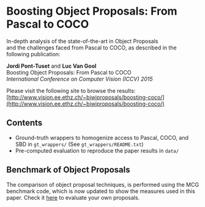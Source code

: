 # Boosting Object Proposals: From Pascal to COCO<br>
In-depth analysis of the state-of-the-art in Object Proposals<br>and the challenges faced from Pascal to COCO, as described in the following publication:

**Jordi Pont-Tuset** and **Luc Van Gool**<br>
Boosting Object Proposals: From Pascal to COCO<br>
*International Conference on Computer Vision (ICCV) 2015*

Please visit the following site to browse the results:<br>
[http://www.vision.ee.ethz.ch/~biwiproposals/boosting-coco/](http://www.vision.ee.ethz.ch/~biwiproposals/boosting-coco/)

## Contents<br>
- Ground-truth wrappers to homogenize access to Pascal, COCO, and SBD in `gt_wrappers/` (See `gt_wrappers/README.txt`)
- Pre-computed evaluation to reproduce the paper results in `data/`

## Benchmark of Object Proposals<br>
The comparison of object proposal techniques, is performed using the MCG benchmark code, which is now updated to show the measures used in this paper. Check it [here](https://github.com/jponttuset/mcg) to evaluate your own proposals.

